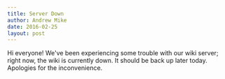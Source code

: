 ```yaml
---
title: Server Down
author: Andrew Mike
date: 2016-02-25
layout: post
---
```


Hi everyone! We've been experiencing some trouble with our wiki server; right now, the wiki is currently down. It should be back up later today. Apologies for the inconvenience.

